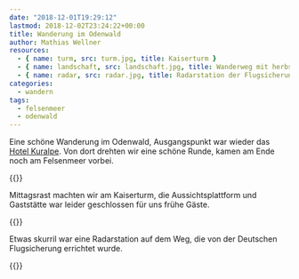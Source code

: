 ```yaml
---
date: "2018-12-01T19:29:12"
lastmod: 2018-12-02T23:24:22+00:00
title: Wanderung im Odenwald
author: Mathias Wellner
resources:
  - { name: turm, src: turm.jpg, title: Kaiserturm }
  - { name: landschaft, src: landschaft.jpg, title: Wanderweg mit herbstlicher Landschaft }
  - { name: radar, src: radar.jpg, title: Radarstation der Flugsicherung }
categories:
  - wandern
tags:
  - felsenmeer
  - odenwald
---
```

Eine schöne Wanderung im Odenwald, Ausgangspunkt war wieder das [Hotel Kuralpe](https://www.kuralpe.de). Von dort drehten wir eine schöne Runde, kamen am Ende noch am Felsenmeer vorbei. 
<!--more-->

{{<responsive-image name="landschaft">}}

Mittagsrast machten wir am Kaiserturm, die Aussichtsplattform und Gaststätte war leider geschlossen für uns frühe Gäste. 

{{<responsive-image name="turm">}}

Etwas skurril war eine Radarstation auf dem Weg, die von der Deutschen Flugsicherung errichtet wurde. 

{{<responsive-image name="radar">}}

